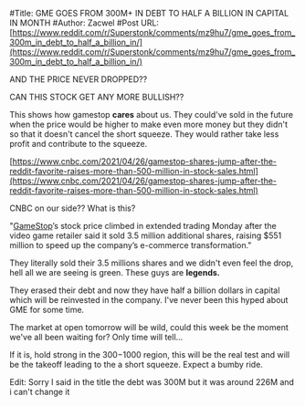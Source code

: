#Title: GME GOES FROM 300M+ IN DEBT TO HALF A BILLION IN CAPITAL IN MONTH
#Author: Zacwel
#Post URL: [https://www.reddit.com/r/Superstonk/comments/mz9hu7/gme_goes_from_300m_in_debt_to_half_a_billion_in/](https://www.reddit.com/r/Superstonk/comments/mz9hu7/gme_goes_from_300m_in_debt_to_half_a_billion_in/)


AND THE PRICE NEVER DROPPED??

CAN THIS STOCK GET ANY MORE BULLISH??

This shows how gamestop **cares** about us. They could've sold in the future when the price would be higher to make even more money but they didn't so that it doesn't cancel the short squeeze. They would rather take less profit and contribute to the squeeze.

[https://www.cnbc.com/2021/04/26/gamestop-shares-jump-after-the-reddit-favorite-raises-more-than-500-million-in-stock-sales.html](https://www.cnbc.com/2021/04/26/gamestop-shares-jump-after-the-reddit-favorite-raises-more-than-500-million-in-stock-sales.html)

CNBC on our side?? What is this?

"[GameStop](https://www.cnbc.com/quotes/GME)’s stock price climbed in extended trading Monday after the video game retailer said it sold 3.5 million additional shares, raising $551 million to speed up the company’s e-commerce transformation."

They literally sold their 3.5 millions shares and we didn't even feel the drop, hell all we are seeing is green. These guys are **legends.**

They erased their debt and now they have half a billion dollars in capital which will be reinvested in the company. I've never been this hyped about GME for some time.

The market at open tomorrow will be wild, could this week be the moment we've all been waiting for? Only time will tell...

If it is, hold strong in the 300$-1000$ region, this will be the real test and will be the takeoff leading to the a short squeeze. Expect a bumby ride.

Edit: Sorry I said in the title the debt was 300M but it was around 226M and i can't change it
